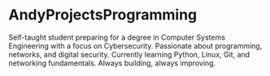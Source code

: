 # AndyProjectsProgramming
Self-taught student preparing for a degree in Computer Systems Engineering with a focus on Cybersecurity. Passionate about programming, networks, and digital security.  Currently learning Python, Linux, Git, and networking fundamentals. Always building, always improving.
